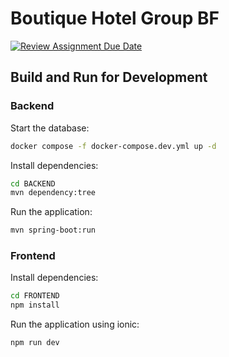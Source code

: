 # Boutique Hotel Group BF

[![Review Assignment Due Date](https://classroom.github.com/assets/deadline-readme-button-24ddc0f5d75046c5622901739e7c5dd533143b0c8e959d652212380cedb1ea36.svg)](https://classroom.github.com/a/bFlAvWr6)

## Build and Run for Development

### Backend

Start the database:

```bash
docker compose -f docker-compose.dev.yml up -d
```

Install dependencies:

```bash
cd BACKEND
mvn dependency:tree
```

Run the application:

```bash
mvn spring-boot:run
```

### Frontend

Install dependencies:

```bash
cd FRONTEND
npm install
```

Run the application using ionic:

```bash
npm run dev
```
